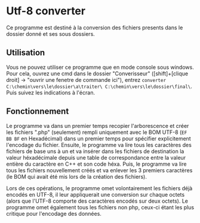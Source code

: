 # Utf-8 converter

Ce programme est destiné à la conversion des fichiers presents dans le dossier donné et ses sous dossiers.

## Utilisation

Vous ne pouvez utiliser ce programme que en mode console sous windows.
Pour cela, ouvrez une cmd dans le dossier "Converisseur" ([shift]+[clique droit] -> "ouvrir une fenetre de commande ici"), entrez `converter C:\chemin\vers\le\dossier\a\traiter\ C:\chemin\vers\le\dossier\final\`.
Puis suivez les indications à l'écran.

## Fonctionnement

Le programme va dans un premier temps recopier l'arborescence et créer les fichiers ".php" (seulement) rempli uniquement avec le BOM UTF-8 (`EF BB BF` en Hexadécimal) dans un premier temps pour spécifier explicitement l'encodage du fichier.
Ensuite, le programme va lire tous les caractères des fichiers de base uns à un et va insérer dans les fichiers de destination la valeur héxadécimale depuis une table de correspondance entre la valeur entière du caractère en C++ et son code héxa.
Puis, le programme va lire tous les fichiers nouvellement créés et va enlever les 3 premiers caractères (le BOM qui avait été mis lors de la création des fichiers).

Lors de ces opérations, le programme omet volontairement les fichiers déjà encodés en UTF-8, il leur appliquerait une conversion sur chaque octets (alors que l'UTF-8 comporte des caractères encodés sur deux octets).
Le programme omet également tous les fichiers non php, ceux-ci étant les plus critique pour l'encodage des données.
